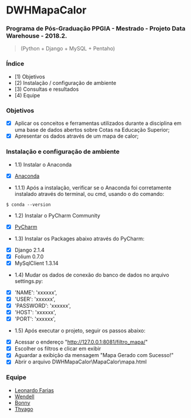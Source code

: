 # DWHMapaCalor

### Programa de Pós-Graduação PPGIA - Mestrado - Projeto Data Warehouse - 2018.2.
> (Python + Django + MySQL + Pentaho)

### Índice
* [1) Objetivos
* [2) Instalação / configuração de ambiente
* [3) Consultas e resultados
* [4) Equipe

### Objetivos

- [X] Aplicar os conceitos e ferramentas utilizados durante a disciplina em uma base de dados abertos sobre Cotas na Educação Superior;
- [X] Apresentar os dados através de um mapa de calor;

### Instalação e configuração de ambiente

* 1.1) Instalar o Anaconda
- [x] [Anaconda](https://www.anaconda.com/download/)
* 1.1.1) Após a instalação, verificar se o Anaconda foi corretamente instalado através do terminal, ou cmd, usando o do comando:

```
$ conda --version
```
* 1.2) Instalar o PyCharm Community
- [x] [PyCharm](https://www.jetbrains.com/pycharm/download)

* 1.3) Instalar os Packages abaixo através do PyCharm:
- [x] Django 2.1.4
- [x] Folium 0.7.0
- [x] MySqlClient 1.3.14

* 1.4) Mudar os dados de conexão do banco de dados no arquivo settings.py:
- [x] 'NAME': 'xxxxxx',
- [x] 'USER': 'xxxxxx',
- [x] 'PASSWORD': 'xxxxxx',
- [x] 'HOST': 'xxxxxx',
- [x] 'PORT': 'xxxxxx',

* 1.5) Após executar o projeto, seguir os passos abaixo:
- [x] Acessar o endereço "http://127.0.0.1:8081/filtro_mapa/"
- [x] Escolher os filtros e clicar em exibir
- [x] Aguardar a exibição da mensagem "Mapa Gerado com Sucesso!"
- [x] Abrir o arquivo DWHMapaCalor\MapaCalor\mapa.html

### Equipe
- [Leonardo Farias](https://github.com/leoroberto)<br>
- [Wendell](https://github.com/leoroberto)<br>
- [Bonny](https://github.com/leoroberto)<br>
- [Thyago](https://github.com/leoroberto)<br>

